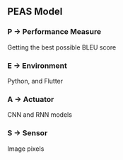 ## PEAS Model

### P -> Performance Measure

Getting the best possible BLEU score

### E -> Environment

Python, and Flutter

### A -> Actuator

CNN and RNN models

### S -> Sensor

Image pixels